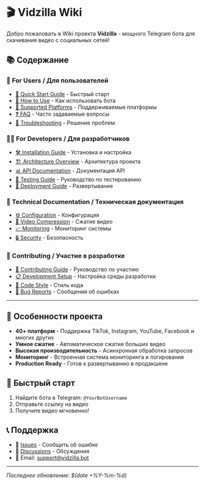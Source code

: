 # 🎬 Vidzilla Wiki

Добро пожаловать в Wiki проекта **Vidzilla** - мощного Telegram бота для скачивания видео с социальных сетей!

## 📚 Содержание

### 👥 For Users / Для пользователей
- [🚀 Quick Start Guide](Quick-Start-Guide) - Быстрый старт
- [📱 How to Use](How-to-Use) - Как использовать бота
- [🎯 Supported Platforms](Supported-Platforms) - Поддерживаемые платформы
- [❓ FAQ](FAQ) - Часто задаваемые вопросы
- [🔧 Troubleshooting](Troubleshooting) - Решение проблем

### 👨‍💻 For Developers / Для разработчиков
- [🛠️ Installation Guide](Installation-Guide) - Установка и настройка
- [🏗️ Architecture Overview](Architecture-Overview) - Архитектура проекта
- [📊 API Documentation](API-Documentation) - Документация API
- [🧪 Testing Guide](Testing-Guide) - Руководство по тестированию
- [🚀 Deployment Guide](Deployment-Guide) - Развертывание

### 🔧 Technical Documentation / Техническая документация
- [⚙️ Configuration](Configuration) - Конфигурация
- [🎥 Video Compression](Video-Compression) - Сжатие видео
- [📈 Monitoring](Monitoring) - Мониторинг системы
- [🔒 Security](Security) - Безопасность


### 🤝 Contributing / Участие в разработке
- [🤝 Contributing Guide](Contributing-Guide) - Руководство по участию
- [📋 Development Setup](Development-Setup) - Настройка среды разработки
- [🎨 Code Style](Code-Style) - Стиль кода
- [🐛 Bug Reports](Bug-Reports) - Сообщения об ошибках

---

## 🌟 Особенности проекта

- **40+ платформ** - Поддержка TikTok, Instagram, YouTube, Facebook и многих других
- **Умное сжатие** - Автоматическое сжатие больших видео
- **Высокая производительность** - Асинхронная обработка запросов
- **Мониторинг** - Встроенная система мониторинга и логирования
- **Production Ready** - Готов к развертыванию в продакшене

## 🚀 Быстрый старт

1. Найдите бота в Telegram: `@YourBotUsername`
2. Отправьте ссылку на видео
3. Получите видео мгновенно!

## 📞 Поддержка

- 🐛 [Issues](https://github.com/mirvald-space/Vidzilla/issues) - Сообщить об ошибке
- 💬 [Discussions](https://github.com/mirvald-space/Vidzilla/discussions) - Обсуждения
- 📧 Email: support@vidzilla.bot

---

*Последнее обновление: $(date +%Y-%m-%d)*

